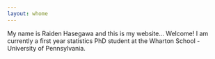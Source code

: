 ```yaml
---
layout: whome 
---
```

My name is Raiden Hasegawa and this is my website... Welcome! I am currently a first year statistics PhD student at the Wharton School - University of Pennsylvania.